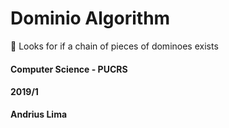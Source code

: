 Dominio Algorithm
===
:beginner: Looks for if a chain of pieces of dominoes exists

#### Computer Science - PUCRS
#### 2019/1

**Andrius Lima**